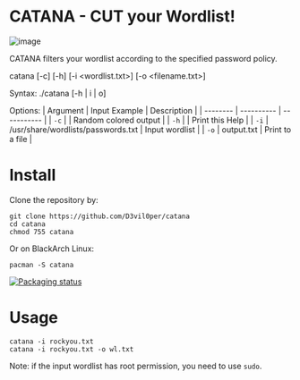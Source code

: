 # CATANA - CUT your Wordlist!

![image](https://user-images.githubusercontent.com/83867734/165377486-cbae6ee7-80bc-4aaa-a7c3-351ef69ab3f3.png)

CATANA filters your wordlist according to the specified password policy.

catana [-c] [-h] [-i <wordlist.txt>] [-o <filename.txt>]

Syntax: ./catana [-h | i | o]

Options:
| Argument | Input Example | Description |
| -------- | ---------- | ----------- |
| `-c` | | Random colored output |
| `-h` | | Print this Help |
| `-i` | /usr/share/wordlists/passwords.txt | Input wordlist |
| `-o` | output.txt | Print to a file |

# Install

Clone the repository by:

```
git clone https://github.com/D3vil0per/catana
cd catana
chmod 755 catana
```

Or on BlackArch Linux:

```
pacman -S catana
```

[![Packaging status](https://repology.org/badge/vertical-allrepos/catana.svg)](https://repology.org/project/catana/versions)

# Usage

```
catana -i rockyou.txt
catana -i rockyou.txt -o wl.txt
```

Note: if the input wordlist has root permission, you need to use `sudo`.
